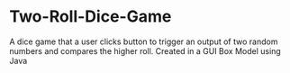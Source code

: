 # Two-Roll-Dice-Game
A dice game that a user clicks button to trigger an output of two random numbers and compares the higher roll. Created in a GUI Box Model using Java
